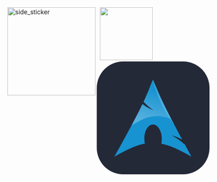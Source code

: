 <!--## Hi there 👋
## new wave
**moonmain/moonmain** is a ✨ _special_ ✨ repository because its `README.md` (this file) appears on your GitHub profile.

Here are some ideas to get you started:

- 🔭 I’m currently working on ...
- 🌱 I’m currently learning ...
- 👯 I’m looking to collaborate on ...
- 🤔 I’m looking for help with ...
- 💬 Ask me about ...
- 📫 How to reach me: ...
- 😄 Pronouns: ...
- ⚡ Fun fact: ...
-->
<img align="left" width=200px height=200px alt="side_sticker" src="https://media.giphy.com/media/TEnXkcsHrP4YedChhA/giphy.gif" />
<code> <img height="120" src="https://www.vectorlogo.zone/logos/mysql/mysql-ar21.svg"> </code>
<svg width="256" height="256" viewBox="0 0 256 256" fill="none" xmlns="http://www.w3.org/2000/svg">
<g clip-path="url(#clip0_33_628)">
<path d="M196 0H60C26.8629 0 0 26.8629 0 60V196C0 229.137 26.8629 256 60 256H196C229.137 256 256 229.137 256 196V60C256 26.8629 229.137 0 196 0Z" fill="#242938"/>
<g clip-path="url(#clip1_33_628)">
<path d="M127.5 41C119.711 60.0976 114.981 72.6074 106.309 91.1373C111.626 96.7737 118.161 103.313 128.76 110.727C117.365 106.037 109.597 101.342 103.788 96.4565C92.6887 119.617 75.2882 152.594 40 216C67.7284 199.992 89.2239 190.118 109.257 186.349C108.4 182.655 107.942 178.64 107.975 174.472L107.996 173.596C108.436 155.826 117.682 142.163 128.632 143.09C139.582 144.018 148.106 159.18 147.666 176.95C147.583 180.297 147.194 183.513 146.534 186.499C166.351 190.377 187.644 200.207 215 216C209.605 206.068 204.773 197.119 200.175 188.592C192.931 182.978 185.38 175.674 169.968 167.764C180.561 170.516 188.153 173.699 194.065 177.249C147.31 90.2001 143.533 78.6253 127.5 41Z" fill="#1793D1"/>
<path d="M176.755 145.015C138.825 93.5323 130.033 52.0391 127.806 42.1328C148.039 88.8013 147.901 89.3736 176.755 145.015Z" fill="white" fill-opacity="0.16568"/>
<path d="M127.821 41.7482C126.848 44.1402 125.9 46.4614 125.002 48.6696C124.006 51.1157 123.059 53.451 122.118 55.7405C121.177 58.03 120.244 60.2643 119.319 62.4696C118.394 64.6751 117.467 66.8554 116.521 69.0492C115.574 71.243 114.622 73.4596 113.615 75.7143C112.609 77.969 111.558 80.2689 110.454 82.657C109.349 85.0452 108.191 87.5185 106.95 90.1125C106.778 90.4718 106.57 90.8807 106.395 91.2447C111.696 96.8591 118.222 103.356 128.761 110.727C117.395 106.05 109.635 101.372 103.831 96.4998C103.53 97.115 103.266 97.6643 102.956 98.2943C102.547 99.1234 102.056 100.066 101.631 100.922C100.885 102.451 100.106 104.022 99.3027 105.643C98.9939 106.257 98.7229 106.788 98.4054 107.416C93.3329 117.596 87.04 129.782 78.9443 144.928C101.138 132.424 125.076 114.384 168.559 129.911C166.379 125.781 164.375 121.909 162.492 118.268C160.61 114.627 158.861 111.217 157.237 107.993C155.614 104.769 154.113 101.729 152.708 98.8497C151.304 95.9705 150.002 93.2529 148.778 90.6465C147.553 88.0402 146.4 85.5323 145.317 83.127C144.234 80.7218 143.201 78.4175 142.22 76.1415C141.238 73.8654 140.298 71.631 139.378 69.4124C138.459 67.1938 137.561 64.9805 136.665 62.7473C136.345 61.9494 136.025 61.1181 135.704 60.312C133.251 54.553 130.732 48.5855 127.821 41.7482Z" fill="url(#paint0_linear_33_628)"/>
</g>
</g>
<defs>
<linearGradient id="paint0_linear_33_628" x1="127.904" y1="61.7314" x2="104.123" y2="133.77" gradientUnits="userSpaceOnUse">
<stop stop-color="white" stop-opacity="0"/>
<stop offset="1" stop-color="white" stop-opacity="0.27451"/>
</linearGradient>
<clipPath id="clip0_33_628">
<rect width="256" height="256" fill="white"/>
</clipPath>
<clipPath id="clip1_33_628">
<rect width="175" height="175" fill="white" transform="translate(40 41)"/>
</clipPath>
</defs>
</svg>
